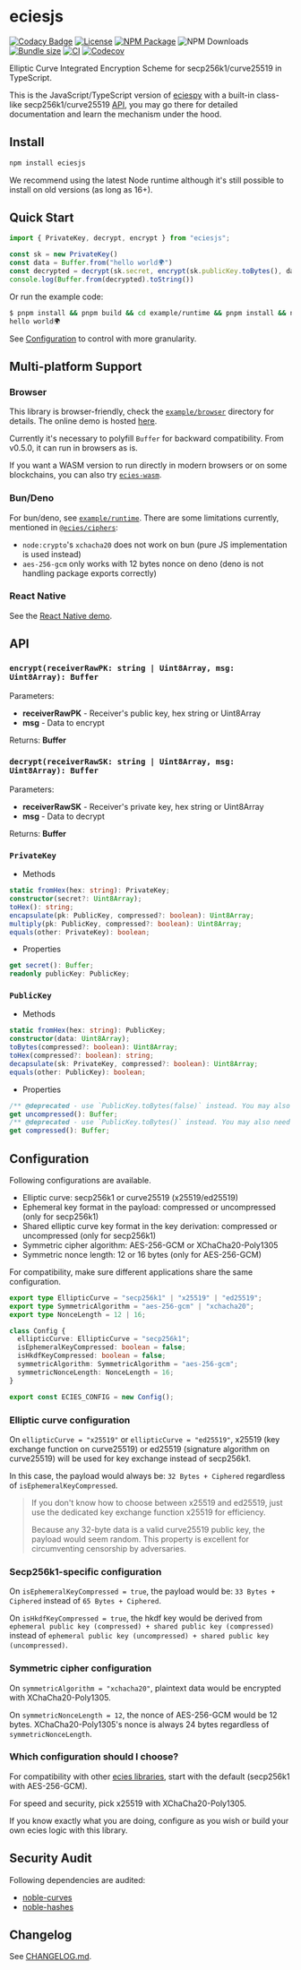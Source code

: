 # eciesjs

[![Codacy Badge](https://api.codacy.com/project/badge/Grade/47784cde956642b1b9e8e33cb8551674)](https://app.codacy.com/app/ecies/js)
[![License](https://img.shields.io/github/license/ecies/js.svg)](https://github.com/ecies/js)
[![NPM Package](https://img.shields.io/npm/v/eciesjs.svg)](https://www.npmjs.com/package/eciesjs)
![NPM Downloads](https://img.shields.io/npm/dm/eciesjs)
[![Bundle size](https://badgen.net/bundlephobia/minzip/eciesjs)](https://bundlephobia.com/package/eciesjs@latest)
[![CI](https://img.shields.io/github/actions/workflow/status/ecies/js/ci.yml)](https://github.com/ecies/js/actions)
[![Codecov](https://img.shields.io/codecov/c/github/ecies/js.svg)](https://codecov.io/gh/ecies/js)

Elliptic Curve Integrated Encryption Scheme for secp256k1/curve25519 in TypeScript.

This is the JavaScript/TypeScript version of [eciespy](https://github.com/ecies/py) with a built-in class-like secp256k1/curve25519 [API](#privatekey), you may go there for detailed documentation and learn the mechanism under the hood.

## Install

```bash
npm install eciesjs
```

We recommend using the latest Node runtime although it's still possible to install on old versions (as long as 16+).

## Quick Start

```typescript
import { PrivateKey, decrypt, encrypt } from "eciesjs";

const sk = new PrivateKey()
const data = Buffer.from("hello world🌍")
const decrypted = decrypt(sk.secret, encrypt(sk.publicKey.toBytes(), data))
console.log(Buffer.from(decrypted).toString())
```

Or run the example code:

```bash
$ pnpm install && pnpm build && cd example/runtime && pnpm install && node main.js
hello world🌍
```

See [Configuration](#configuration) to control with more granularity.

## Multi-platform Support

### Browser

This library is browser-friendly, check the [`example/browser`](./example/browser) directory for details. The online demo is hosted [here](https://js-demo.ecies.org/).

Currently it's necessary to polyfill `Buffer` for backward compatibility. From v0.5.0, it can run in browsers as is.

If you want a WASM version to run directly in modern browsers or on some blockchains, you can also try [`ecies-wasm`](https://github.com/ecies/rs-wasm).

### Bun/Deno

For bun/deno, see [`example/runtime`](./example/runtime). There are some limitations currently, mentioned in [`@ecies/ciphers`](https://github.com/ecies/js-ciphers#known-limitations):

- `node:crypto`'s `xchacha20` does not work on bun (pure JS implementation is used instead)
- `aes-256-gcm` only works with 12 bytes nonce on deno (deno is not handling package exports correctly)

### React Native

See the [React Native demo](https://github.com/ecies/js-rn-demo).

## API

### `encrypt(receiverRawPK: string | Uint8Array, msg: Uint8Array): Buffer`

Parameters:

- **receiverRawPK** - Receiver's public key, hex string or Uint8Array
- **msg** - Data to encrypt

Returns: **Buffer**

### `decrypt(receiverRawSK: string | Uint8Array, msg: Uint8Array): Buffer`

Parameters:

- **receiverRawSK** - Receiver's private key, hex string or Uint8Array
- **msg** - Data to decrypt

Returns: **Buffer**

### `PrivateKey`

- Methods

```typescript
static fromHex(hex: string): PrivateKey;
constructor(secret?: Uint8Array);
toHex(): string;
encapsulate(pk: PublicKey, compressed?: boolean): Uint8Array;
multiply(pk: PublicKey, compressed?: boolean): Uint8Array;
equals(other: PrivateKey): boolean;
```

- Properties

```typescript
get secret(): Buffer;
readonly publicKey: PublicKey;
```

### `PublicKey`

- Methods

```typescript
static fromHex(hex: string): PublicKey;
constructor(data: Uint8Array);
toBytes(compressed?: boolean): Uint8Array;
toHex(compressed?: boolean): string;
decapsulate(sk: PrivateKey, compressed?: boolean): Uint8Array;
equals(other: PublicKey): boolean;
```

- Properties

```typescript
/** @deprecated - use `PublicKey.toBytes(false)` instead. You may also need `Buffer.from`. */
get uncompressed(): Buffer;
/** @deprecated - use `PublicKey.toBytes()` instead. You may also need `Buffer.from`. */
get compressed(): Buffer;
```

## Configuration

Following configurations are available.

- Elliptic curve: secp256k1 or curve25519 (x25519/ed25519)
- Ephemeral key format in the payload: compressed or uncompressed (only for secp256k1)
- Shared elliptic curve key format in the key derivation: compressed or uncompressed (only for secp256k1)
- Symmetric cipher algorithm: AES-256-GCM or XChaCha20-Poly1305
- Symmetric nonce length: 12 or 16 bytes (only for AES-256-GCM)

For compatibility, make sure different applications share the same configuration.

```ts
export type EllipticCurve = "secp256k1" | "x25519" | "ed25519";
export type SymmetricAlgorithm = "aes-256-gcm" | "xchacha20";
export type NonceLength = 12 | 16;

class Config {
  ellipticCurve: EllipticCurve = "secp256k1";
  isEphemeralKeyCompressed: boolean = false;
  isHkdfKeyCompressed: boolean = false;
  symmetricAlgorithm: SymmetricAlgorithm = "aes-256-gcm";
  symmetricNonceLength: NonceLength = 16;
}

export const ECIES_CONFIG = new Config();
```

### Elliptic curve configuration

On `ellipticCurve = "x25519"` or `ellipticCurve = "ed25519"`, x25519 (key exchange function on curve25519) or ed25519 (signature algorithm on curve25519) will be used for key exchange instead of secp256k1.

In this case, the payload would always be: `32 Bytes + Ciphered` regardless of `isEphemeralKeyCompressed`.

> If you don't know how to choose between x25519 and ed25519, just use the dedicated key exchange function x25519 for efficiency.
>
> Because any 32-byte data is a valid curve25519 public key, the payload would seem random. This property is excellent for circumventing censorship by adversaries.

### Secp256k1-specific configuration

On `isEphemeralKeyCompressed = true`, the payload would be: `33 Bytes + Ciphered` instead of `65 Bytes + Ciphered`.

On `isHkdfKeyCompressed = true`, the hkdf key would be derived from `ephemeral public key (compressed) + shared public key (compressed)` instead of `ephemeral public key (uncompressed) + shared public key (uncompressed)`.

### Symmetric cipher configuration

On `symmetricAlgorithm = "xchacha20"`, plaintext data would be encrypted with XChaCha20-Poly1305.

On `symmetricNonceLength = 12`, the nonce of AES-256-GCM would be 12 bytes. XChaCha20-Poly1305's nonce is always 24 bytes regardless of `symmetricNonceLength`.

### Which configuration should I choose?

For compatibility with other [ecies libraries](https://github.com/orgs/ecies/repositories), start with the default (secp256k1 with AES-256-GCM).

For speed and security, pick x25519 with XChaCha20-Poly1305.

If you know exactly what you are doing, configure as you wish or build your own ecies logic with this library.

## Security Audit

Following dependencies are audited:

- [noble-curves](https://github.com/paulmillr/noble-curves/tree/main/audit)
- [noble-hashes](https://github.com/paulmillr/noble-hashes#security)

## Changelog

See [CHANGELOG.md](./CHANGELOG.md).

